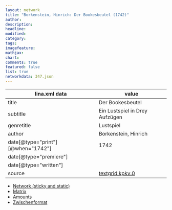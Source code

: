 ```yaml
---
layout: network
title: "Borkenstein, Hinrich: Der Bookesbeutel (1742)"
author:
description:
headline:
modified:
category:
tags:
imagefeature: 
mathjax: 
chart: 
comments: true
featured: false
list: true
networkdata: 347.json
---
```

lina.xml data  | value
------------- | -------------
title|Der Bookesbeutel
subtitle|Ein Lustspiel in Drey Aufzügen
genretitle|Lustspiel
author|Borkenstein, Hinrich
date[@type="print"][@when="1742"]|1742
date[@type="premiere"]|
date[@type="written"]|
source|[textgrid:kpkv.0](https://textgridlab.org/1.0/tgcrud-public/rest/textgrid:kpkv.0/data)



* [Network (sticky and static)](/linas/network347)
* [Matrix](/linas/matrix347)
* [Amounts](/linas/amount347)
* [Zwischenformat](/linas/lina347 )
